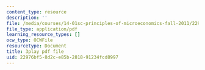 ```yaml
---
content_type: resource
description: ''
file: /media/courses/14-01sc-principles-of-microeconomics-fall-2011/22976bf58d2ce85b281891234fcd8997_WmnViAaMdGM.pdf
file_type: application/pdf
learning_resource_types: []
ocw_type: OCWFile
resourcetype: Document
title: 3play pdf file
uid: 22976bf5-8d2c-e85b-2818-91234fcd8997
---
```

